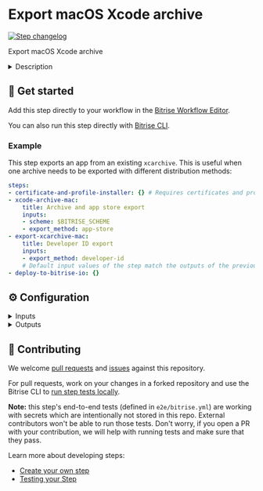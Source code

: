 # Export macOS Xcode archive

[![Step changelog](https://shields.io/github/v/release/bitrise-steplib/steps-export-xcarchive-mac?include_prereleases&label=changelog&color=blueviolet)](https://github.com/bitrise-steplib/steps-export-xcarchive-mac/releases)

Export macOS Xcode archive

<details>
<summary>Description</summary>

Export macOS Xcode archive.

Exports .app or .pkg from macOS .xcarchive.
</details>

## 🧩 Get started

Add this step directly to your workflow in the [Bitrise Workflow Editor](https://devcenter.bitrise.io/steps-and-workflows/steps-and-workflows-index/).

You can also run this step directly with [Bitrise CLI](https://github.com/bitrise-io/bitrise).

### Example

This step exports an app from an existing `xcarchive`. This is useful when one archive needs to be exported with different distribution methods:

```yaml
steps:
- certificate-and-profile-installer: {} # Requires certificates and profiles uploaded to Bitrise
- xcode-archive-mac:
    title: Archive and app store export
    inputs:
    - scheme: $BITRISE_SCHEME
    - export_method: app-store
- export-xcarchive-mac:
    title: Developer ID export
    inputs:
    - export_method: developer-id
    # Default input values of the step match the outputs of the previous step
- deploy-to-bitrise-io: {}
```

## ⚙️ Configuration

<details>
<summary>Inputs</summary>

| Key | Description | Flags | Default |
| --- | --- | --- | --- |
| `archive_path` | Path to the macOS archive (.xcarchive) which should be exported. |  | `$BITRISE_MACOS_XCARCHIVE_PATH` |
| `export_method` | Describes how Xcode should export the archive. | required | `development` |
| `upload_bitcode` | For __App Store__ exports, should the package include bitcode? | required | `yes` |
| `compile_bitcode` | For __non-App Store__ exports, should Xcode re-compile the app from bitcode? | required | `yes` |
| `team_id` | The Developer Portal team to use for this export.  Format example:  - `1MZX23ABCD4` |  |  |
| `custom_export_options_plist_content` | Specifies a custom export options plist content that configures archive exporting. If empty, step generates these options based on the embedded provisioning profile, with default values.  Auto generated export options available for export methods:  - app-store - ad-hoc - enterprise - development  If step doesn't find export method based on provisioning profile, development will be use.  Call `xcodebuild -help` for available export options. |  |  |
| `use_legacy_export` | If this input is set to `yes`, the step will use legacy export method. | required | `no` |
| `legacy_export_provisioning_profile_name` | If this input is empty, xcodebuild will grab one of the matching installed provisining profile. |  |  |
| `legacy_export_output_format` | Specify export format | required | `app` |
| `verbose_log` | Enable verbose logging? | required | `no` |
</details>

<details>
<summary>Outputs</summary>

| Environment Variable | Description |
| --- | --- |
| `BITRISE_APP_PATH` | The created macOS `.app` file's path |
| `BITRISE_PKG_PATH` | The created macOS `.pkg` file's path |
| `BITRISE_IDEDISTRIBUTION_LOGS_PATH` | Path to the `xcdistributionlogs` ZIP file |
</details>

## 🙋 Contributing

We welcome [pull requests](https://github.com/bitrise-steplib/steps-export-xcarchive-mac/pulls) and [issues](https://github.com/bitrise-steplib/steps-export-xcarchive-mac/issues) against this repository.

For pull requests, work on your changes in a forked repository and use the Bitrise CLI to [run step tests locally](https://devcenter.bitrise.io/bitrise-cli/run-your-first-build/).

**Note:** this step's end-to-end tests (defined in `e2e/bitrise.yml`) are working with secrets which are intentionally not stored in this repo. External contributors won't be able to run those tests. Don't worry, if you open a PR with your contribution, we will help with running tests and make sure that they pass.

Learn more about developing steps:

- [Create your own step](https://devcenter.bitrise.io/contributors/create-your-own-step/)
- [Testing your Step](https://devcenter.bitrise.io/contributors/testing-and-versioning-your-steps/)

